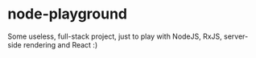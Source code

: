 # node-playground
Some useless, full-stack project, just to play with NodeJS, RxJS, server-side rendering and React :)
